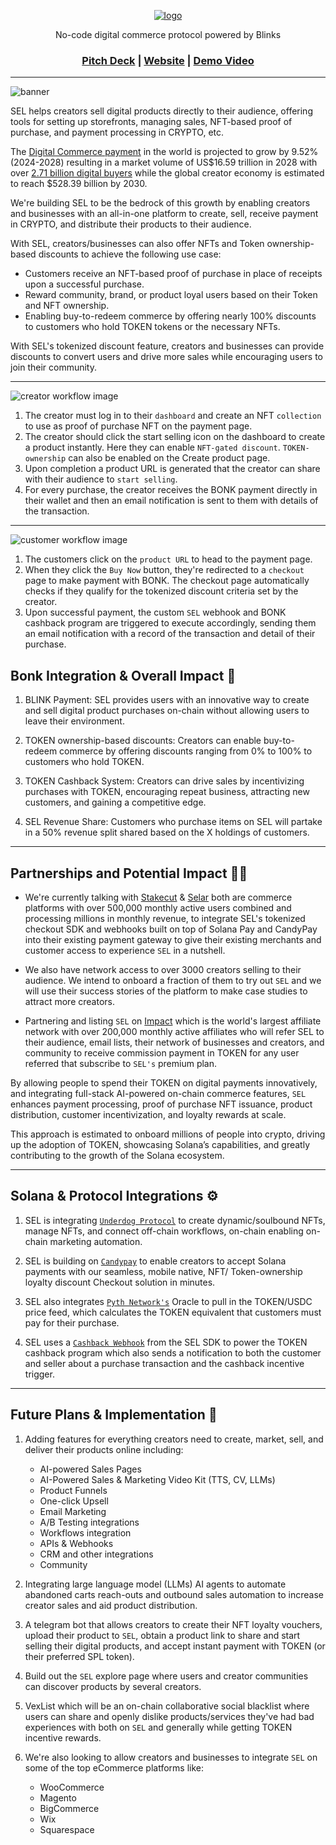 <div align="center">

[![logo](https://github.com/Axio-Lab/sel-by-SEL/blob/main/src/assets/images/SEL-logo.png)](https://www.SEL.xyz)

No-code digital commerce protocol powered by Blinks

<h3>
   
[Pitch Deck](https://bit.ly) | [Website](https://sel-by-SEL.netlify.app/) | [Demo Video](https://www.loom.com/share/263660453a8b4bbd87eca843943b2711?sid=3d64ea46-6c8a-4275-8863-72b3882badc7)

</h3>

</div>

<hr />

![banner](https://github.com/Axio-Lab/hublab/blob/bonk/develop/frontend/src/assets/SELBanner.jpg)

SEL helps creators sell digital products directly to their audience, offering tools for setting up storefronts, managing sales, NFT-based proof of purchase, and payment processing in CRYPTO, etc.

The [Digital Commerce payment](https://www.statista.com/outlook/fmo/digital-payments/worldwide#:~:text=Total%20transaction%20value%20in%20the,US%2416.59tn%20by%202028) in the world is projected to grow by 9.52% (2024-2028) resulting in a market volume of US$16.59 trillion in 2028 with over [2.71 billion digital buyers](https://www.oberlo.com/statistics/how-many-people-shop-online) while the global creator economy is estimated to reach $528.39 billion by 2030.

We're building SEL to be the bedrock of this growth by enabling creators and businesses with an all-in-one platform to create, sell, receive payment in CRYPTO, and distribute their products to their audience.

With SEL, creators/businesses can also offer NFTs and Token ownership-based discounts to achieve the following use case:

- Customers receive an NFT-based proof of purchase in place of receipts upon a successful purchase.
- Reward community, brand, or product loyal users based on their Token and NFT ownership.
- Enabling buy-to-redeem commerce by offering nearly 100% discounts to customers who hold TOKEN tokens or the necessary NFTs.

With SEL's tokenized discount feature, creators and businesses can provide discounts to convert users and drive more sales while encouraging users to join their community.

<hr />

![creator workflow image](https://github.com/Axio-Lab/hublab/blob/bonk/develop/frontend/src/assets/SEL%20Workflow%20-%20Creator.png)

1. The creator must log in to their `dashboard` and create an NFT `collection` to use as proof of purchase NFT on the payment page. 
2. The creator should click the start selling icon on the dashboard to create a product instantly. Here they can enable `NFT-gated discount`. `TOKEN-ownership` can also be enabled on the Create product page.
3. Upon completion a product URL is generated that the creator can share with their audience to `start selling`.
4. For every purchase, the creator receives the BONK payment directly in their wallet and then an email notification is sent to them with details of the transaction.

<hr />

![customer workflow image](https://github.com/Axio-Lab/hublab/blob/bonk/develop/frontend/src/assets/SEL%20Workflow%20-%20Customer.png)
1. The customers click on the `product URL` to head to the payment page.
2. When they click the `Buy Now` button, they're redirected to a `checkout` page to make payment with BONK. The checkout page automatically checks if they qualify for the tokenized discount criteria set by the creator.
3. Upon successful payment, the custom `SEL` webhook and BONK cashback program are triggered to execute accordingly, sending them an email notification with a record of the transaction and detail of their purchase.

## Bonk Integration & Overall Impact  🐶
1. BLINK Payment: SEL provides users with an innovative way to create and sell digital product purchases on-chain without allowing users to leave their environment.
   
2. TOKEN ownership-based discounts: Creators can enable buy-to-redeem commerce by offering discounts ranging from 0% to 100% to customers who hold TOKEN.

3. TOKEN Cashback System: Creators can drive sales by incentivizing purchases with TOKEN, encouraging repeat business, attracting new customers, and gaining a competitive edge.

4. SEL Revenue Share: Customers who purchase items on SEL will partake in a 50% revenue split shared based on the X holdings of customers.

<hr />

## Partnerships and Potential Impact 🤝🏼

- We're currently talking with [Stakecut](https://www.stakecut.com) & [Selar](https://selar.co) both are commerce platforms with over 500,000 monthly active users combined and processing millions in monthly revenue, to integrate SEL's tokenized checkout SDK and webhooks built on top of Solana Pay and CandyPay into their existing payment gateway to give their existing merchants and customer access to experience `SEL` in a nutshell.

- We also have network access to over 3000 creators selling to their audience. We intend to onboard a fraction of them to try out `SEL` and we will use their success stories of the platform to make case studies to attract more creators.

- Partnering and listing `SEL` on [Impact](https://impact.com/) which is the world's largest affiliate network with over 200,000 monthly active affiliates who will refer SEL to their audience, email lists, their network of businesses and creators, and community to receive commission payment in TOKEN for any user referred that subscribe to `SEL's` premium plan. 

By allowing people to spend their TOKEN on digital payments innovatively, and integrating full-stack AI-powered on-chain commerce features, `SEL` enhances payment processing, proof of purchase NFT issuance, product distribution, customer incentivization, and loyalty rewards at scale. 

This approach is estimated to onboard millions of people into crypto, driving up the adoption of TOKEN, showcasing Solana’s capabilities, and greatly contributing to the growth of the Solana ecosystem.

<hr />

## Solana & Protocol Integrations ⚙️
1. SEL is integrating [`Underdog Protocol`](https://www.underdogprotocol.com/) to create dynamic/soulbound NFTs, manage NFTs, and connect off-chain workflows, on-chain enabling on-chain marketing automation.
   
2. SEL is building on [`Candypay`](https://candypay.fun/) to enable creators to accept Solana payments with our seamless, mobile native, NFT/ Token-ownership loyalty discount Checkout solution in minutes.

3. SEL also integrates [`Pyth Network's`](https://pyth.network/) Oracle to pull in the TOKEN/USDC price feed, which calculates the TOKEN equivalent that customers must pay for their purchase.

4. SEL uses a [`Cashback Webhook`](https://github.com/Axio-Lab/hublab/tree/bonk/develop/webhook) from the SEL SDK to power the TOKEN cashback program which also sends a notification to both the customer and seller about a purchase transaction and the cashback incentive trigger.
<hr />

## Future Plans & Implementation 🔮
1. Adding features for everything creators need to create, market, sell, and deliver their products online including:
   - AI-powered Sales Pages
   - AI-Powered Sales & Marketing Video Kit (TTS, CV, LLMs)
   - Product Funnels
   - One-click Upsell
   - Email Marketing
   - A/B Testing integrations
   - Workflows integration
   - APIs & Webhooks
   - CRM and other integrations
   - Community

2. Integrating large language model (LLMs) AI agents to automate abandoned carts reach-outs and outbound sales automation to increase creator sales and aid product distribution.
   
3. A telegram bot that allows creators to create their NFT loyalty vouchers, upload their product to `SEL`, obtain a product link to share and start selling their digital products, and accept instant payment with TOKEN (or their preferred SPL token).
   
5. Build out the `SEL` explore page where users and creator communities can discover products by several creators.
   
6. VexList which will be an on-chain collaborative social blacklist where users can share and openly dislike products/services they've had bad experiences with both on `SEL` and generally while getting TOKEN incentive rewards.
   
7. We're also looking to allow creators and businesses to integrate `SEL` on some of the top eCommerce platforms like:
   - WooCommerce
   - Magento
   - BigCommerce
   - Wix
   - Squarespace

